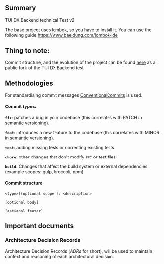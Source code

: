 ## Summary

TUI DX Backend technical Test v2

The base project uses lombok, so you have to install it. You can use the following
guide https://www.baeldung.com/lombok-ide

## Thing to note:

Commit structure, and the evolution of the project can be
found [here](https://github.com/kolejniczak-bldr/backend-technical-test-v2) as a public fork of the TUI DX Backend test

## Methodologies

For standardising commit messages [ConventionalCommits](https://www.conventionalcommits.org/) is used.

#### Commit types:

**`fix`**: patches a bug in your codebase (this correlates with PATCH in semantic versioning).

**`feat`**: introduces a new feature to the codebase (this correlates with MINOR in semantic versioning).

**`test`**: adding missing tests or correcting existing tests

**`chore`**: other changes that don't modify src or test files

**`build`**: Changes that affect the build system or external dependencies (example scopes: gulp, broccoli, npm)

#### Commit structure

```
<type>[(optional scope)]: <description>

[optional body]

[optional footer]
```

## Important documents

### Architecture Decision Records

Architecture Decision Records (_ADRs_ for short), will be used to maintain context and reasoning of each architectural
decision.

